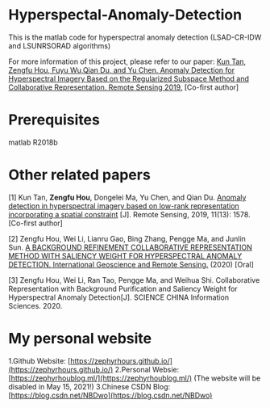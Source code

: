 # Hyperspectal-Anomaly-Detection
This is the matlab code for hyperspectral anomaly detection (LSAD-CR-IDW and LSUNRSORAD algorithms)

For more information of this project, please refer to our paper: [Kun Tan, Zengfu Hou, Fuyu Wu,Qian Du, and Yu Chen. Anomaly Detection for Hyperspectral Imagery Based on the Regularized Subspace Method and Collaborative Representation. Remote Sensing 2019.](https://www.mdpi.com/2072-4292/11/11/1318) [Co-first author]

# Prerequisites
matlab R2018b

# Other related papers
[1] Kun Tan, **Zengfu Hou**, Dongelei Ma, Yu Chen, and Qian Du. [Anomaly detection in hyperspectral imagery based on low-rank representation incorporating a spatial constraint](https://www.mdpi.com/2072-4292/11/13/1578) [J]. Remote Sensing, 2019, 11(13): 1578. [Co-first author]

[2] Zengfu Hou, Wei Li, Lianru Gao, Bing Zhang, Pengge Ma, and Junlin Sun. [A BACKGROUND REFINEMENT COLLABORATIVE REPRESENTATION METHOD WITH SALIENCY WEIGHT FOR HYPERSPECTRAL ANOMALY DETECTION. International Geoscience and Remote Sensing.](https://ieeexplore.ieee.org/abstract/document/9324521) (2020) [Oral]

[3] Zengfu Hou, Wei Li, Ran Tao, Pengge Ma, and Weihua Shi. Collaborative Representation with Background Purification and Saliency Weight for Hyperspectral Anomaly Detection[J]. SCIENCE CHINA Information Sciences. 2020.

# My personal website
1.Github Website: [https://zephyrhours.github.io/](https://zephyrhours.github.io/)
2.Personal Websie: [https://zephyrhoublog.ml/](https://zephyrhoublog.ml/) (The website will be disabled in May 15, 2021!)
3.Chinese CSDN Blog:[https://blog.csdn.net/NBDwo](https://blog.csdn.net/NBDwo)
